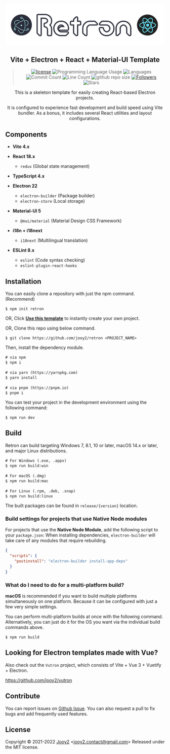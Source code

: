 <div align="center">

![Retron-logo](src/renderer/public/images/retron-logo.webp)

## Vite + Electron + React + Material-UI Template

> [![license](https://img.shields.io/badge/license-MIT-blue.svg)](https://github.com/jooy2/retron/blob/master/LICENSE) ![Programming Language Usage](https://img.shields.io/github/languages/top/jooy2/retron) ![Languages](https://img.shields.io/github/languages/count/jooy2/retron) ![Commit Count](https://img.shields.io/github/commit-activity/y/jooy2/retron) ![Line Count](https://img.shields.io/tokei/lines/github/jooy2/retron) ![github repo size](https://img.shields.io/github/repo-size/jooy2/retron) [![Followers](https://img.shields.io/github/followers/jooy2?style=social)](https://github.com/jooy2) ![Stars](https://img.shields.io/github/stars/jooy2/qsu?style=social)

This is a skeleton template for easily creating React-based Electron projects.

It is configured to experience fast development and build speed using Vite bundler. As a bonus, it includes several React utilities and layout configurations.

</div>

## Components

- **Vite 4.x**

- **React 18.x**

  - `redux` (Global state management)

- **TypeScript 4.x**

- **Electron 22**

  - `electron-builder` (Package builder)
  - `electron-store` (Local storage)

- **Material-UI 5**

  - `@mui/material` (Material Design CSS Framework)

- **i18n + i18next**

  - `i18next` (Multilingual translation)

- **ESLint 8.x**

  - `eslint` (Code syntax checking)
  - `eslint-plugin-react-hooks`

## Installation

You can easily clone a repository with just the npm command. (Recommend)

```shell
$ npm init retron
```

OR, Click **[Use this template](https://github.com/jooy2/retron/generate)** to instantly create your own project.

OR, Clone this repo using below command.

```shell
$ git clone https://github.com/jooy2/retron <PROJECT_NAME>
```

Then, install the dependency module.

```shell
# via npm
$ npm i

# via yarn (https://yarnpkg.com)
$ yarn install

# via pnpm (https://pnpm.io)
$ pnpm i
```

You can test your project in the development environment using the following command:

```shell
$ npm run dev
```

## Build

Retron can build targeting Windows 7, 8.1, 10 or later, macOS 14.x or later, and major Linux distributions.

```shell
# For Windows (.exe, .appx)
$ npm run build:win

# For macOS (.dmg)
$ npm run build:mac

# For Linux (.rpm, .deb, .snap)
$ npm run build:linux
```

The built packages can be found in `release/{version}` location.

### Build settings for projects that use Native Node modules

For projects that use the **Native Node Module**, add the following script to your `package.json`: When installing dependencies, `electron-builder` will take care of any modules that require rebuilding.

```json
{
  "scripts": {
    "postinstall": "electron-builder install-app-deps"
  }
}
```

### What do I need to do for a multi-platform build?

**macOS** is recommended if you want to build multiple platforms simultaneously on one platform. Because it can be configured with just a few very simple settings.

You can perform multi-platform builds at once with the following command. Alternatively, you can just do it for the OS you want via the individual build commands above.

```shell
$ npm run build
```

## Looking for Electron templates made with Vue?

Also check out the `Vutron` project, which consists of Vite + Vue 3 + Vuetify + Electron.

https://github.com/jooy2/vutron

## Contribute

You can report issues on [Github Issue](https://github.com/jooy2/retron/issues). You can also request a pull to fix bugs and add frequently used features.

## License

Copyright © 2021-2022 [Jooy2](https://jooy2.com) <[jooy2.contact@gmail.com](mailto:jooy2.contact@gmail.com)> Released under the MIT license.
